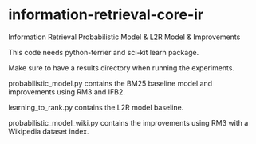 # information-retrieval-core-ir
Information Retrieval Probabilistic Model &amp; L2R Model &amp; Improvements

This code needs python-terrier and sci-kit learn package.

Make sure to have a results directory when running the experiments.

probabilistic_model.py contains the BM25 baseline model and improvements using RM3 and IFB2. 

learning_to_rank.py contains the L2R model baseline. 

probabilistic_model_wiki.py contains the improvements using RM3 with a Wikipedia dataset index. 
